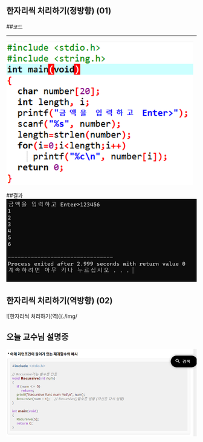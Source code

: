 ## 한자리씩 처리하기(정방향) (01)

##코드 
- - -
![한자리씩 처리하기(정방향)](./img/A1.png)

##결과 
![한자리씩 처리하기(정)](./img/B1.png)

## 한자리씩 처리하기(역방향) (02)

![한자리씩 처리하기(역)](./img/






















## 오늘 교수님 설명중
![재귀함수](./img/재귀함수.png)
